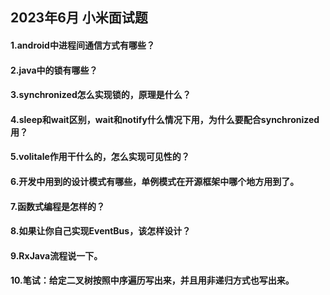 ## 2023年6月 小米面试题

#### 1.android中进程间通信方式有哪些？

#### 2.java中的锁有哪些？

#### 3.synchronized怎么实现锁的，原理是什么？

#### 4.sleep和wait区别，wait和notify什么情况下用，为什么要配合synchronized用？

#### 5.volitale作用干什么的，怎么实现可见性的？

#### 6.开发中用到的设计模式有哪些，单例模式在开源框架中哪个地方用到了。

#### 7.函数式编程是怎样的？

#### 8.如果让你自己实现EventBus，该怎样设计？

#### 9.RxJava流程说一下。

#### 10.笔试：给定二叉树按照中序遍历写出来，并且用非递归方式也写出来。

